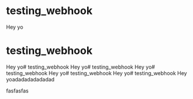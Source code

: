 # testing_webhook
Hey yo


# testing_webhook
Hey yo# testing_webhook
Hey yo# testing_webhook
Hey yo# testing_webhook
Hey yo# testing_webhook
Hey yo# testing_webhook
Hey yoadadadadadadad

fasfasfas
